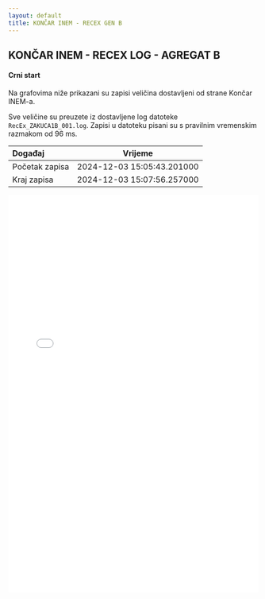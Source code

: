 ```yaml
---
layout: default
title: KONČAR INEM - RECEX GEN B
---
```


## KONČAR INEM - RECEX LOG - AGREGAT B

#### Crni start

Na grafovima niže prikazani su zapisi veličina dostavljeni od strane Končar INEM-a. 

Sve veličine su preuzete iz dostavljene log datoteke `RecEx_ZAKUCA1B_001.log`.
Zapisi u datoteku pisani su s pravilnim vremenskim razmakom od 96 ms.

| Događaj        |      Vrijeme                |
| :------------  | :-------------------------: |
| Početak zapisa | 2024-12-03 15:05:43.201000  |
| Kraj zapisa    | 2024-12-03 15:07:56.257000  |
                               

<div class="wide-graph">
    <iframe src="{{ site.baseurl }}/uzbuda/cs/recex-zakuca1b-001.html" width="100%" height="800px" frameborder="0"></iframe>
</div>